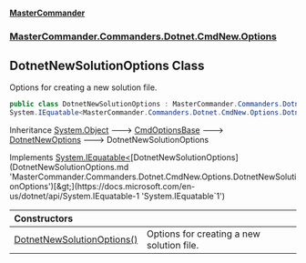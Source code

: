 #### [MasterCommander](MasterCommander.md 'MasterCommander')
### [MasterCommander.Commanders.Dotnet.CmdNew.Options](MasterCommander.md#MasterCommander.Commanders.Dotnet.CmdNew.Options 'MasterCommander.Commanders.Dotnet.CmdNew.Options')

## DotnetNewSolutionOptions Class

Options for creating a new solution file.

```csharp
public class DotnetNewSolutionOptions : MasterCommander.Commanders.Dotnet.CmdNew.Options.DotnetNewOptions,
System.IEquatable<MasterCommander.Commanders.Dotnet.CmdNew.Options.DotnetNewSolutionOptions>
```

Inheritance [System.Object](https://docs.microsoft.com/en-us/dotnet/api/System.Object 'System.Object') &#129106; [CmdOptionsBase](CmdOptionsBase.md 'MasterCommander.Core.CmdOptionsBase') &#129106; [DotnetNewOptions](DotnetNewOptions.md 'MasterCommander.Commanders.Dotnet.CmdNew.Options.DotnetNewOptions') &#129106; DotnetNewSolutionOptions

Implements [System.IEquatable&lt;](https://docs.microsoft.com/en-us/dotnet/api/System.IEquatable-1 'System.IEquatable`1')[DotnetNewSolutionOptions](DotnetNewSolutionOptions.md 'MasterCommander.Commanders.Dotnet.CmdNew.Options.DotnetNewSolutionOptions')[&gt;](https://docs.microsoft.com/en-us/dotnet/api/System.IEquatable-1 'System.IEquatable`1')

| Constructors | |
| :--- | :--- |
| [DotnetNewSolutionOptions()](DotnetNewSolutionOptions.DotnetNewSolutionOptions().md 'MasterCommander.Commanders.Dotnet.CmdNew.Options.DotnetNewSolutionOptions.DotnetNewSolutionOptions()') | Options for creating a new solution file. |
